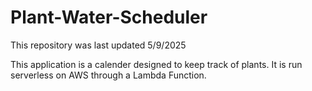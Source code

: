 # Plant-Water-Scheduler

This repository was last updated 5/9/2025

This application is a calender designed to keep track of plants. It is run serverless on AWS through a Lambda Function.